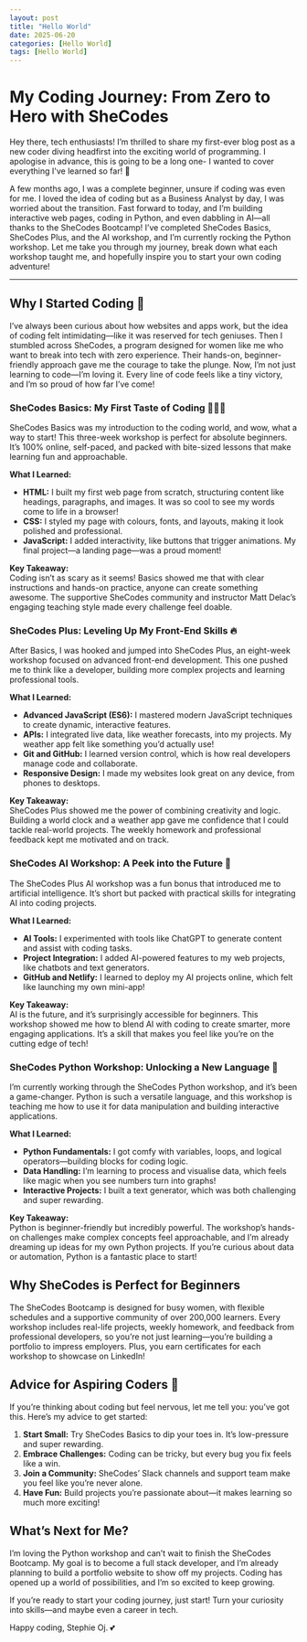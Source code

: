 ```yaml
---
layout: post
title: "Hello World"
date: 2025-06-20
categories: [Hello World]
tags: [Hello World]
---
```


# My Coding Journey: From Zero to Hero with SheCodes

Hey there, tech enthusiasts! I’m thrilled to share my first-ever blog post as a new coder diving headfirst into the exciting world of programming. I apologise in advance, this is going to be a long one- I wanted to cover everything I've learned so far! 😬

A few months ago, I was a complete beginner, unsure if coding was even for me. I loved the idea of coding but as a Business Analyst by day, I was worried about the transition. Fast forward to today, and I’m building interactive web pages, coding in Python, and even dabbling in AI—all thanks to the SheCodes Bootcamp! I’ve completed SheCodes Basics, SheCodes Plus, and the AI workshop, and I’m currently rocking the Python workshop. Let me take you through my journey, break down what each workshop taught me, and hopefully inspire you to start your own coding adventure!

---

## Why I Started Coding 🚀

I’ve always been curious about how websites and apps work, but the idea of coding felt intimidating—like it was reserved for tech geniuses. Then I stumbled across SheCodes, a program designed for women like me who want to break into tech with zero experience. Their hands-on, beginner-friendly approach gave me the courage to take the plunge. Now, I’m not just learning to code—I’m loving it. Every line of code feels like a tiny victory, and I’m so proud of how far I’ve come!

### SheCodes Basics: My First Taste of Coding 👩🏼‍💻

SheCodes Basics was my introduction to the coding world, and wow, what a way to start! This three-week workshop is perfect for absolute beginners. It’s 100% online, self-paced, and packed with bite-sized lessons that make learning fun and approachable.

**What I Learned:**
- **HTML:** I built my first web page from scratch, structuring content like headings, paragraphs, and images. It was so cool to see my words come to life in a browser!
- **CSS:** I styled my page with colours, fonts, and layouts, making it look polished and professional.
- **JavaScript:** I added interactivity, like buttons that trigger animations. My final project—a landing page—was a proud moment!

**Key Takeaway:**  
Coding isn’t as scary as it seems! Basics showed me that with clear instructions and hands-on practice, anyone can create something awesome. The supportive SheCodes community and instructor Matt Delac’s engaging teaching style made every challenge feel doable.

### SheCodes Plus: Leveling Up My Front-End Skills 🔥

After Basics, I was hooked and jumped into SheCodes Plus, an eight-week workshop focused on advanced front-end development. This one pushed me to think like a developer, building more complex projects and learning professional tools.

**What I Learned:**
- **Advanced JavaScript (ES6):** I mastered modern JavaScript techniques to create dynamic, interactive features.
- **APIs:** I integrated live data, like weather forecasts, into my projects. My weather app felt like something you’d actually use!
- **Git and GitHub:** I learned version control, which is how real developers manage code and collaborate.
- **Responsive Design:** I made my websites look great on any device, from phones to desktops.

**Key Takeaway:**  
SheCodes Plus showed me the power of combining creativity and logic. Building a world clock and a weather app gave me confidence that I could tackle real-world projects. The weekly homework and professional feedback kept me motivated and on track.

### SheCodes AI Workshop: A Peek into the Future 🤖

The SheCodes Plus AI workshop was a fun bonus that introduced me to artificial intelligence. It’s short but packed with practical skills for integrating AI into coding projects.

**What I Learned:**
- **AI Tools:** I experimented with tools like ChatGPT to generate content and assist with coding tasks.
- **Project Integration:** I added AI-powered features to my web projects, like chatbots and text generators.
- **GitHub and Netlify:** I learned to deploy my AI projects online, which felt like launching my own mini-app!

**Key Takeaway:**  
AI is the future, and it’s surprisingly accessible for beginners. This workshop showed me how to blend AI with coding to create smarter, more engaging applications. It’s a skill that makes you feel like you’re on the cutting edge of tech!

### SheCodes Python Workshop: Unlocking a New Language 🐍

I’m currently working through the SheCodes Python workshop, and it’s been a game-changer. Python is such a versatile language, and this workshop is teaching me how to use it for data manipulation and building interactive applications.

**What I Learned:**
- **Python Fundamentals:** I got comfy with variables, loops, and logical operators—building blocks for coding logic.
- **Data Handling:** I’m learning to process and visualise data, which feels like magic when you see numbers turn into graphs!
- **Interactive Projects:** I built a text generator, which was both challenging and super rewarding.

**Key Takeaway:**  
Python is beginner-friendly but incredibly powerful. The workshop’s hands-on challenges make complex concepts feel approachable, and I’m already dreaming up ideas for my own Python projects. If you’re curious about data or automation, Python is a fantastic place to start!


## Why SheCodes is Perfect for Beginners

The SheCodes Bootcamp is designed for busy women, with flexible schedules and a supportive community of over 200,000 learners. Every workshop includes real-life projects, weekly homework, and feedback from professional developers, so you’re not just learning—you’re building a portfolio to impress employers. Plus, you earn certificates for each workshop to showcase on LinkedIn!

## Advice for Aspiring Coders 📢

If you’re thinking about coding but feel nervous, let me tell you: you’ve got this. Here’s my advice to get started:
1. **Start Small:** Try SheCodes Basics to dip your toes in. It’s low-pressure and super rewarding.
2. **Embrace Challenges:** Coding can be tricky, but every bug you fix feels like a win.
3. **Join a Community:** SheCodes’ Slack channels and support team make you feel like you’re never alone.
4. **Have Fun:** Build projects you’re passionate about—it makes learning so much more exciting!

## What’s Next for Me?

I’m loving the Python workshop and can’t wait to finish the SheCodes Bootcamp. My goal is to become a full stack developer, and I’m already planning to build a portfolio website to show off my projects. Coding has opened up a world of possibilities, and I’m so excited to keep growing.

If you’re ready to start your coding journey, just start! Turn your curiosity into skills—and maybe even a career in tech. 

Happy coding, Stephie Oj. 💕
